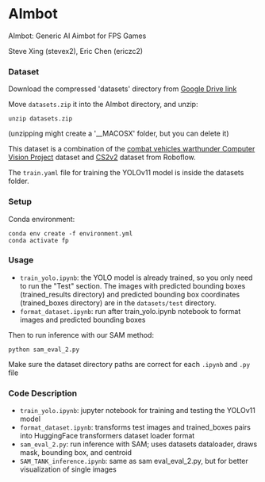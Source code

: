 # AImbot

AImbot: Generic AI Aimbot for FPS Games

Steve Xing (stevex2), Eric Chen (ericzc2)

### Dataset

Download the compressed 'datasets' directory from [Google Drive link](https://drive.google.com/file/d/1QUZ0OfJUlFfdEdf3pQ7ILQWJ4S1RwPRb/view?usp=drive_link)

Move `datasets.zip` it into the AImbot directory, and unzip:
```
unzip datasets.zip
```

(unzipping might create a '__MACOSX' folder, but you can delete it)

This dataset is a combination of the [combat vehicles warthunder Computer Vision Project](https://universe.roboflow.com/warthunder-aehie/combat-vehicles-warthunder) dataset and [CS2v2](https://universe.roboflow.com/miktory/cs2v2) dataset from Roboflow.

The `train.yaml` file for training the YOLOv11 model is inside the datasets folder.

### Setup

Conda environment:
```
conda env create -f environment.yml
conda activate fp
```

### Usage

* `train_yolo.ipynb`: the YOLO model is already trained, so you only need to run the "Test" section. The images with predicted bounding boxes (trained_results directory) and predicted bounding box coordinates (trained_boxes directory) are in the `datasets/test` directory.
* `format_dataset.ipynb`: run after train_yolo.ipynb notebook to format images and predicted bounding boxes

Then to run inference with our SAM method: 
```
python sam_eval_2.py
```
Make sure the dataset directory paths are correct for each `.ipynb` and `.py` file

### Code Description

* `train_yolo.ipynb`: jupyter notebook for training and testing the YOLOv11 model
* `format_dataset.ipynb`: transforms test images and trained_boxes pairs into HuggingFace transformers dataset loader format
* `sam_eval_2.py`: run inference with SAM; uses datasets dataloader, draws mask, bounding box, and centroid
* `SAM_TANK_inference.ipynb`: same as sam eval_eval_2.py, but for better visualization of single images
